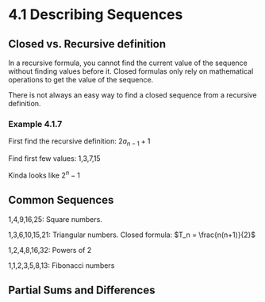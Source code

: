 # 4.1 Describing Sequences

## Closed vs. Recursive definition

In a recursive formula, you cannot find the current value of the sequence without finding values before it. Closed formulas only rely on mathematical operations to get the value of the sequence.

There is not always an easy way to find a closed sequence from a recursive definition.

### Example 4.1.7

First find the recursive definition: $2a_{n-1}+1$

Find first few values: 1,3,7,15

Kinda looks like $2^n - 1$

## Common Sequences

1,4,9,16,25: Square numbers.

1,3,6,10,15,21: Triangular numbers. Closed formula: $T_n = \frac{n(n+1)}{2}$

1,2,4,8,16,32: Powers of 2

1,1,2,3,5,8,13: Fibonacci numbers

## Partial Sums and Differences
